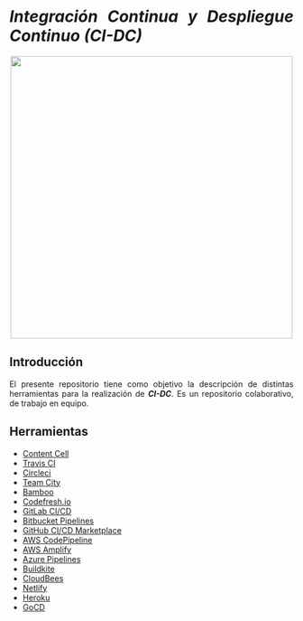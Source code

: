 <div align="justify">

# ___Integración Continua y Despliegue Continuo (CI-DC)___  

<div align="center">
  <img src="https://cybercom.com/images/18.403ac7ba177db4f8d1a35bae/1614864782653/CI_CD_przezroczyste.png" width="500px" />
</div>

## Introducción
  El presente repositorio tiene como objetivo la descripción de distintas herramientas para la realización de ___CI-DC___. Es un repositorio colaborativo, de trabajo en equipo.

## Herramientas

- [Content Cell](content-cell)
- [Travis CI](travis)
- [Circleci](circleci)
- [Team City](team-city)
- [Bamboo](bamboo)
- [Codefresh.io](codefresh)
- [GitLab CI/CD](gitlab-cidc)
- [Bitbucket Pipelines](bitbucket-pipelines)
- [GitHub CI/CD Marketplace](github-cidc)
- [AWS CodePipeline](aws-codePipeline)
- [AWS Amplify](aws-amplify)
- [Azure Pipelines](azure-pipelines)
- [Buildkite](buildkite)
- [CloudBees](cloudbees)
- [Netlify](netlify)
- [Heroku](heroku)
- [GoCD](gocd)


</div>
